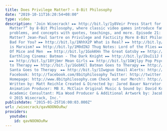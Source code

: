 ```yaml
---
title: Does Privilege Matter? – 8-Bit Philosophy
date: "2019-10-11T16:20:54+08:00"
type: video
description: 'Join Wisecrack! ►► http://bit.ly/1y8Veir Press Start for “Does Privilege
  Matter?” by 8-Bit Philosophy, where classic video games introduce famous thinkers,
  problems, and concepts with quotes, teachings, and more. Episode 21: Does Privilege
  Matter? Jean-Paul Sartre on Privilege and Facticity More 8-Bit Philosophy: Is Capitalism
  Bad For You? ►► http://bit.ly/1NhhX2P What is Real? ►► http://bit.ly/1HHC9g1 What
  is Marxism? ►► http://bit.ly/1M0dINJ Thug Notes: Lord of the Flies ►► http://bit.ly/19RhTe0
  Of Mice and Men  ►► http://bit.ly/1GokKHn The Great Gatsby ►► http://bit.ly/1BoYKqs
  Earthling Cinema: Batman - The Dark Knight ►► http://bit.ly/1buIi1J Pulp Fiction
  ►► http://bit.ly/18Yjbmr Mean Girls ►► http://bit.ly/1GWjlpy Pop Psych: Mario Goes
  to Therapy ►► http://bit.ly/1GobKCl Batman Goes to Therapy ►► http://bit.ly/1xhmXCy
  Santa Goes to Therapy  ►► http://bit.ly/1Iwqpuo Email Alerts: http://eepurl.com/bcSRD9
  Facebook: http://facebook.com/8bitphilosophy Twitter: http://twitter.com/8bitphilosophy
  Homepage: http://www.8bitphilosophy.com Check out our Merch!: http://www.wisecrack.co/store
  Written by: Matt Reichle Created & Directed by: Jared Bauer Narrator: Nathan Lowe
  Animation Producer: MB X. McClain Original Music & Sound by: David Krystal (http://www.davidkrystalmusic.com)
  Academic Consultant: Mia Wood Producer & Additional Artwork by: Jacob S. Salamon
  © 2015 Wisecrack, Inc.'
publishdate: "2015-01-25T16:00:03.000Z"
url: /wisecrack/qavNOONOuRw/
providers:
  youtube:
    id: qavNOONOuRw
---
```

